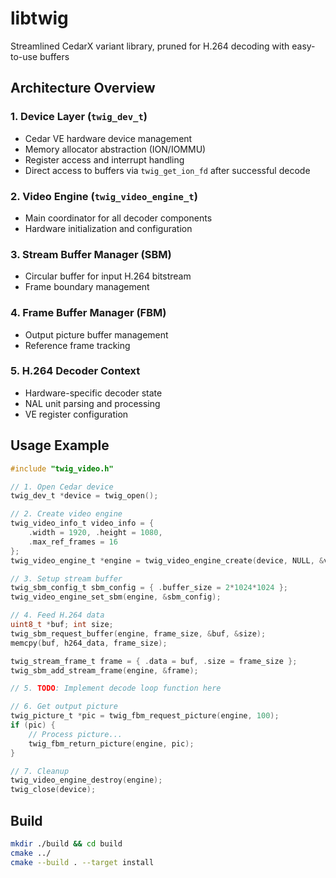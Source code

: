 # libtwig
Streamlined CedarX variant library, pruned for H.264 decoding with easy-to-use buffers

## Architecture Overview

### 1. Device Layer (`twig_dev_t`)
- Cedar VE hardware device management
- Memory allocator abstraction (ION/IOMMU)
- Register access and interrupt handling
- Direct access to buffers via `twig_get_ion_fd` after successful decode

### 2. Video Engine (`twig_video_engine_t`)
- Main coordinator for all decoder components
- Hardware initialization and configuration

### 3. Stream Buffer Manager (SBM)
- Circular buffer for input H.264 bitstream
- Frame boundary management

### 4. Frame Buffer Manager (FBM)  
- Output picture buffer management
- Reference frame tracking

### 5. H.264 Decoder Context
- Hardware-specific decoder state
- NAL unit parsing and processing
- VE register configuration

## Usage Example

```c
#include "twig_video.h"

// 1. Open Cedar device
twig_dev_t *device = twig_open();

// 2. Create video engine
twig_video_info_t video_info = {
    .width = 1920, .height = 1080,
    .max_ref_frames = 16
};
twig_video_engine_t *engine = twig_video_engine_create(device, NULL, &video_info);

// 3. Setup stream buffer
twig_sbm_config_t sbm_config = { .buffer_size = 2*1024*1024 };
twig_video_engine_set_sbm(engine, &sbm_config);

// 4. Feed H.264 data
uint8_t *buf; int size;
twig_sbm_request_buffer(engine, frame_size, &buf, &size);
memcpy(buf, h264_data, frame_size);

twig_stream_frame_t frame = { .data = buf, .size = frame_size };
twig_sbm_add_stream_frame(engine, &frame);

// 5. TODO: Implement decode loop function here

// 6. Get output picture
twig_picture_t *pic = twig_fbm_request_picture(engine, 100);
if (pic) {
    // Process picture...
    twig_fbm_return_picture(engine, pic);
}

// 7. Cleanup
twig_video_engine_destroy(engine);
twig_close(device);
```

## Build

```bash
mkdir ./build && cd build
cmake ../
cmake --build . --target install
```